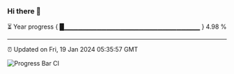### Hi there 👋

⏳ Year progress { █▁▁▁▁▁▁▁▁▁▁▁▁▁▁▁▁▁▁▁▁▁▁▁▁▁▁▁▁▁ } 4.98 %

---

⏰ Updated on Fri, 19 Jan 2024 05:35:57 GMT

![Progress Bar CI](https://github.com/IshwaranRudhara/GIT-ACTION/workflows/Progress%20Bar%20CI/badge.svg)
